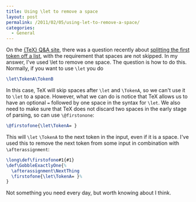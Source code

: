 ```yaml
---
title: Using \let to remove a space
layout: post
permalink: /2011/02/05/using-let-to-remove-a-space/
categories:
  - General
---
```

On the [{TeX} Q&A site](https://tex.stackexchange.com/), there was a question recently about [splitting the first token off a list](https://tex.stackexchange.com/questions/10210/), with the requirement that spaces are not skipped. In my answer, I've used \let to remove one space. The question is how to do this. Normally, if you want to use `\let` you do

```latex
\let\TokenA\TokenB
```

In this case, TeX will skip spaces after `\let` and `\TokenA`, so we can't use it to `\let` to a space. However, what we can do is notice that TeX allows us to have an optional `=` followed by one space in the syntax for `\let`. We also need to make sure that TeX does not discard two spaces in the early stage of parsing, so can use `\@firstonone`:

```latex
\@firstofone{\let\TokenA= }
```

This will `\let` `\TokenA` to the next token in the input, even if it is a space. I've used this to remove the next token from some input in combination with `\afterassignment`:

<!-- {% raw %} -->
```latex
\long\def\firstofone#1{#1}
\def\GobbleExactlyOne{%
  \afterassignment\NextThing
  \firstofone{\let\TokenA= }%
}
```
<!-- {% endraw %} -->

Not something you need every day, but worth knowing about I think.

